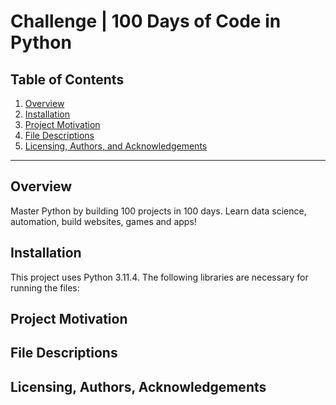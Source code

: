 # Challenge | 100 Days of Code in Python

## Table of Contents
1. [Overview](##overview)
2. [Installation](##installation)
3. [Project Motivation](##motivation)
4. [File Descriptions](##files)
6. [Licensing, Authors, and Acknowledgements](##licensing)

---

## Overview <a name="overview"></a>

Master Python by building 100 projects in 100 days. Learn data science, automation, build websites, games and apps!


## Installation <a name="installation"></a>

This project uses Python 3.11.4. The following libraries are necessary for running the files: 


## Project Motivation <a name="motivation"></a>


## File Descriptions <a name="files"></a>


## Licensing, Authors, Acknowledgements <a name="licensing"></a>
